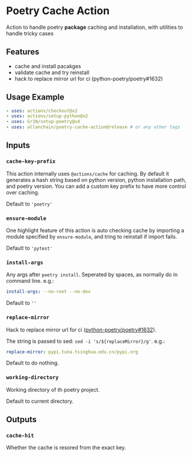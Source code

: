 # Poetry Cache Action

Action to handle poetry **package** caching and installation, with utilities to handle tricky cases

## Features

- cache and install pacakges
- validate cache and try reinstall
- hack to replace mirror url for ci (python-poetry/poetry#1632)

## Usage Example

```yaml
- uses: actions/checkout@v2
- uses: actions/setup-python@v2
- uses: Gr1N/setup-poetry@v4
- uses: allanchain/poetry-cache-action@release # or any other tags
```

## Inputs

### `cache-key-prefix`

This action internally uses `@actions/cache` for caching. By default it generates a hash string based on python version, python installation path, and poetry version. You can add a custom key prefix to have more control over caching.

Default to `'poetry'`

### `ensure-module`

One highlight feature of this action is auto checking cache by importing a module specified by `ensure-module`, and tring to reinstall if import fails.

Default to `'pytest'`

### `install-args`

Any args after `poetry install`. Seperated by spaces, as normally do in command line. e.g.:

```yaml
install-args: --no-root --no-dev
```

Default to `''`

### `replace-mirror`

Hack to replace mirror url for ci ([python-poetry/poetry#1632](https://github.com/python-poetry/poetry/issues/1632)).

The string is passed to sed: `sed -i 's/${replaceMirror}/g'`. e.g.:

```yaml
replace-mirror: pypi.tuna.tsinghua.edu.cn/pypi.org
```

Default to do nothing.

### `working-directory`

Working directory of th poetry project.

Default to current directory.


## Outputs

### `cache-hit`

Whether the cache is resored from the exact key.
